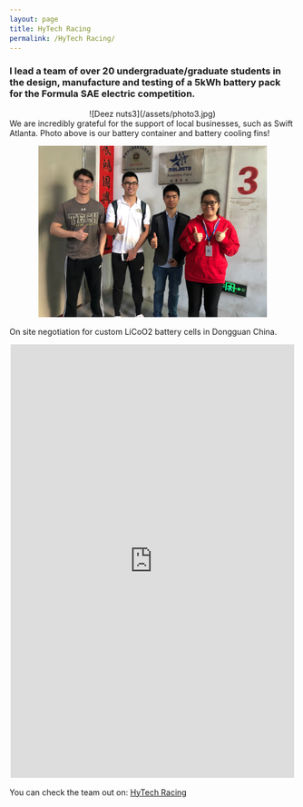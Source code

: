 ```yaml
---
layout: page
title: HyTech Racing
permalink: /HyTech Racing/
---
```

###  I lead a team of over 20 undergraduate/graduate students in the design, manufacture and testing of a 5kWh battery pack for the Formula SAE electric competition.

<center> ![Deez nuts3](/assets/photo3.jpg) </center>
We are incredibly grateful for the support of local businesses, such as Swift Atlanta. Photo above is our battery container and battery cooling fins!

<p align="center">
  <img width=403 height=302 src="/assets/photo4.jpg">
</p>

On site negotiation for custom LiCoO2 battery cells in Dongguan China.

<center><iframe src="https://www.facebook.com/plugins/post.php?href=https%3A%2F%2Fwww.facebook.com%2FHyTechRacing%2Fposts%2F2506645326071881&width=500" width="500" height="764" style="border:none;overflow:hidden" scrolling="no" frameborder="0" allowTransparency="true" allow="encrypted-media"></iframe></center>


You can check the team out on: [HyTech Racing](http://hytechracing.gatech.edu)
